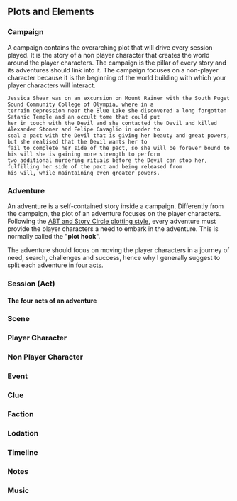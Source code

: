 ## Plots and Elements

### Campaign

A campaign contains the overarching plot that will drive every session played. It is the story of a non player character
that creates the world around the player characters. The campaign is the pillar of every story and its adventures should
link into it. The campaign focuses on a non-player character because it is the beginning of the world building with
which your player characters will interact.

```example
Jessica Shear was on an excursion on Mount Rainer with the South Puget Sound Community College of Olympia, where in a 
terrain depression near the Blue Lake she discovered a long forgotten Satanic Temple and an occult tome that could put 
her in touch with the Devil and she contacted the Devil and killed Alexander Stoner and Felipe Cavaglio in order to 
seal a pact with the Devil that is giving her beauty and great powers, but she realised that the Devil wants her to 
fail to complete her side of the pact, so she will be forever bound to his will she is gaining more strength to perform 
two additional murdering rituals before the Devil can stop her, fulfilling her side of the pact and being released from 
his will, while maintaining even greater powers.
```

### Adventure

An adventure is a self-contained story inside a campaign. Differently from the campaign, the plot of an adventure
focuses on the player characters. Following the [ABT and Story Circle plotting style](#a-note-about-plotting), every
adventure must provide the player characters a need to embark in the adventure. This is normally called the "**plot
hook**".

The adventure should focus on moving the player characters in a journey of need, search, challenges and success, hence
why I generally suggest to split each adventure in four acts.

### Session (Act)



#### The four acts of an adventure



### Scene


### Player Character


### Non Player Character


### Event


### Clue


### Faction


### Lodation


### Timeline


### Notes


### Music
